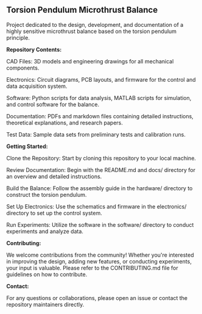 ## Torsion Pendulum Microthrust Balance
Project dedicated to the design, development, and documentation of a highly sensitive microthrust balance based on the torsion pendulum principle. 

**Repository Contents:**

CAD Files: 3D models and engineering drawings for all mechanical components.

Electronics: Circuit diagrams, PCB layouts, and firmware for the control and data acquisition system.

Software: Python scripts for data analysis, MATLAB scripts for simulation, and control software for the balance.

Documentation: PDFs and markdown files containing detailed instructions, theoretical explanations, and research papers.

Test Data: Sample data sets from preliminary tests and calibration runs.

**Getting Started:**

Clone the Repository: Start by cloning this repository to your local machine.

Review Documentation: Begin with the README.md and docs/ directory for an overview and detailed instructions.

Build the Balance: Follow the assembly guide in the hardware/ directory to construct the torsion pendulum.

Set Up Electronics: Use the schematics and firmware in the electronics/ directory to set up the control system.

Run Experiments: Utilize the software in the software/ directory to conduct experiments and analyze data.

**Contributing:**

We welcome contributions from the community! Whether you're interested in improving the design, adding new features, or conducting experiments, your input is valuable. Please refer to the CONTRIBUTING.md file for guidelines on how to contribute.

**Contact:**

For any questions or collaborations, please open an issue or contact the repository maintainers directly.

